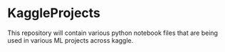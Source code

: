 # KaggleProjects

This repository will contain various python notebook files that are being used in various ML projects across kaggle.
